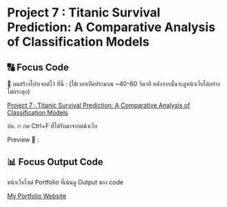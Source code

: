 # Project 7 : Titanic Survival Prediction: A Comparative Analysis of Classification Models

## 🔠 Focus Code
📍 ผมสร้างโปรเจกต์ไว้ ที่นี่ : (ใช้เวลาเปิดประมาณ ~40-60 วินาที หลังจากนั้นจะดูหน้าเว็บได้อย่างไม่กระตุก)

[Project 7 : Titanic Survival Prediction: A Comparative Analysis of Classification Models](https://phubordin.github.io/My-Portfolio-Website/P07-Titanic-Survival-Prediction-A-Comparative-Analysis-of-Classification-Models.html)  

ปล. 🔥 กด Ctrl+F ที่ได้รับมาจากหน้าเว็บ

Preview 📸 :

## 📊 Focus Output Code

หน้าเว็บไซต์ Portfolio ที่เน้นดู Output ของ code

[My Portfolio Website](https://phubordin.github.io/My-Portfolio-Website/project_titanic_glm_dsb10.html)


